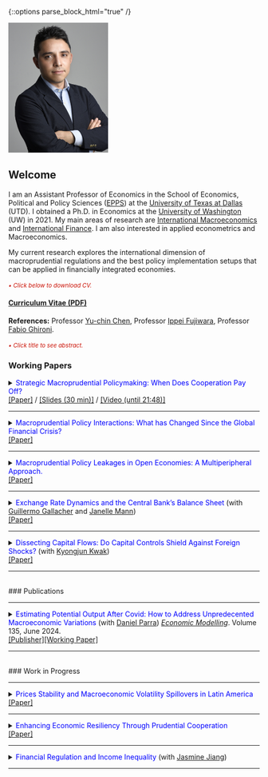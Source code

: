 {::options parse_block_html="true" /}

<html>
  <head>
   <meta name="google-site-verification" content="bbMdVhAUdt3ur64_7JqN5QeZCeKRwA2fWAXAeMBOyHI" />
  </head>
</html>  


<img src="/files/BusCasProfPicCG.jpg" alt="pic logo" style="height: 260px; width:200px;"/>


## Welcome
I am an Assistant Professor of Economics in the School of Economics, Political and Policy Sciences (<a href="https://epps.utdallas.edu/" target="_blank">EPPS</a>) at the <a href="https://utdallas.edu/" target="_blank">University of Texas at Dallas</a> (UTD). I obtained a Ph.D. in Economics at the <a href="https://econ.washington.edu" target="_blank">University of Washington</a> (UW) in 2021. My main areas of research are <u>International Macroeconomics</u> and <u>International Finance</u>. I am also interested in applied econometrics and Macroeconomics. 

My current research explores the international dimension of macroprudential regulations and the best policy implementation setups that can be applied in financially integrated economies.

<!-- under the supervision of Prof. [Yu-chin Chen](http://faculty.washington.edu/yuchin/wordpress/) and Prof. [Ippei Fujiwara](https://sites.google.com/site/ippeifujiwara/). -->
<!-- In my current research projects I study how to implement macroprudential policies in emerging economies. -->
<!-- <span style="color:black"><b> I am on the economics job market during the 2021-22 academic year </b></span> -->

<!-- <span style="color:gray"><i> I will join the <a href="https://epps.utdallas.edu/" target="_blank">University of Texas at Dallas</a> as an Assistant Professor of Economics in the Fall of 2022 </i></span> --> 


<font color="scarlet"><i><small>&bull; Click below to download CV.</small></i></font> 
#### <a href="https://cagranados.github.io/GranadosCV.pdf" target="_blank">Curriculum Vitae (PDF)</a>

**References:**
Professor <a href="https://econ.washington.edu/people/yu-chin-chen" target="_blank">Yu-chin Chen</a>, Professor <a href="https://sites.google.com/site/ippeifujiwara/" target="_blank">Ippei Fujiwara</a>, Professor <a href="http://faculty.washington.edu/ghiro/" target="_blank">Fabio Ghironi</a>.


<font color="scarlet"><i><small>&bull; Click title to see abstract.</small></i></font> 
### Working Papers

<!--
Strategic Macroprudential Policymaking: When Does Cooperation Pay Off? \[[pdf](/files/papers/MaPDynamic.pdf)\] \[[slides](/files/papers/MaPdynSlides_BbagUW11272020.pdf)\]  **(Job Market Paper)**
<p>
<details><summary><span style="color:blue; font-size:0.85em"> View/Hide Abstract </span></summary>
  <div class="panel" style="background-color: #F1F1F1; color: #666; padding: 10px;"><p>
  I study whether emerging economies can navigate the global financial cycle more successfully by resorting to internationally coordinated macroprudential policies. For this, I set an open economy model with banking frictions in a center-periphery environment with multiple emerging economies. Then, I evaluate the performance of several policy arrangements that differ by the degree and type of cooperation. I find that cooperation can generate welfare gains but is not always beneficial relative to nationally-oriented policies. Instead, only regimes where the financial center acts cooperatively generate welfare gains. When present, two mechanisms generate the gains: a cancellation effect of national incentives to manipulate the global interest rate and a motive for steering capital flows to emerging economies. The first mechanism eliminates unnecessary policy fluctuations and the second helps prevent capital retrenchments in the center. These effects can be quantitatively relevant as good cooperation regimes can reduce the welfare losses induced by a financial friction between 60% and 80%. <br></p></div>
</details>
</p>

Macroprudential Policy Coordination in Open Economies: A Multicountry Approach. \[[pdf](/files/papers/MaPCoordFinite.pdf)\] \[[slides](/files/papers/MaPToySlides_WUSTL.pdf)\]

Macroprudential Policy Interactions: What has Changed Since the Global Financial Crisis? \[[pdf](/files/papers/MaPInteractions.pdf)\] \[[slides](/files/papers/MaPInteractions_BbagApr2021.pdf)\]

-->

<details>
  <summary markdown="span"><font color="blue">Strategic Macroprudential Policymaking: When Does Cooperation Pay Off?</font> <span style="color:black"> <b></b> </span> </summary>
  
    
  | **Abstract**          |
  |:---------------------------|
  | <font color="black">I study whether emerging economies can navigate the global financial cycle more successfully by resorting to internationally coordinated macroprudential policies. For this, I set an open economy model with banking frictions in a center-periphery environment with multiple emerging economies. Then, I evaluate the performance of several policy arrangements that differ by the degree and type of cooperation. I find that cooperation can generate welfare gains but is not always beneficial relative to nationally-oriented policies. Instead, only regimes where the financial center acts cooperatively generate welfare gains. When present, two mechanisms generate the gains: a cancellation effect of national incentives to manipulate the global interest rate and a motive for steering capital flows to emerging economies. The first mechanism eliminates unnecessary policy fluctuations and the second helps prevent capital retrenchments in the center. These effects can be quantitatively relevant as good cooperation regimes can reduce the welfare losses induced by a financial friction between 60% and 80%.</font> |
  
 </details>
 <a href="https://cagranados.github.io/files/papers/DynCoop.pdf" target="_blank"><u>[Paper]</u></a> /
 <a href="https://cagranados.github.io/files/papers/MaPdynSlides_USurrey.pdf" target="_blank"><u>[Slides (30 min)]</u></a> /
 <a href="https://www.youtube.com/watch?v=xX1YCaek0s0" target="_blank"><u>[Video (until 21:48)]</u></a>
 

 ----
 
<details>
  <summary markdown="span"><font color="blue">Macroprudential Policy Interactions: What has Changed Since the Global Financial Crisis?</font></summary>
    
  | **Abstract**          |
  |:---------------------------|
  | <font color="black">We study the empirical international policy interactions between macroprudential regulators with the objective of determining whether these adjust their policies with cross-border strategic considerations in mind. For that, we analyze the policy-to-policy interactions for a panel of 65 economies using a local projection approach. Our findings suggest that domestic regulators do react in response to foreign policy changes positively and on average will tighten their domestic tools in response to stricter foreign financial regulations (tightenings). We apply additional specifications to disentangle the average policy effect and obtain that: (i) regulators react mainly to policy changes in advanced economies, (ii) the reaction to foreign policy changes is stronger in advanced economies, (iii) reactions to emerging regulations are less important, but can exist at the regional level (emerging-to-emerging). Additionally, results by type of foreign policy instruments suggest that, other than the typical positive response in our baseline, there can also be occasional loosening adjustments in emerging economies after foreign policy tightenings of some prudential instruments. Our results point to the existence of important policy interactions that can create the scope for coordinated policy frameworks aimed to mitigate inefficiencies in the level of macroprudential interventionism.</font> |
  
 </details>
 <a href="https://cagranados.github.io/files/papers/MaPInteractions.pdf"><u>[Paper]</u></a>
 
 ----
 
<details>
  <summary markdown="span"><font color="blue">Macroprudential Policy Leakages in Open Economies: A Multiperipheral Approach.</font></summary>
    
  | **Abstract**          |
  |:---------------------------|
  | <font color="black">To understand the international nature of the macroprudential policy and the potential cross-border regulatory leakages these imply we develop a three-country center-periphery framework with financial frictions and limited financial intermediation in emerging economies. Each country has a macroprudential instrument to smooth credit spread distortions; however, the banking regulations can leak to other economies and be subject to costs. Our results show the presence of cross-border regulation spillovers that increase with the extent of financial frictions, that are driven by the capacity of the regulation to limit aggregate intermediation, and that can be magnified if policymakers are forward-looking. We discuss the policy implications of the resulting macroprudential interdependence and the potential scope for policy design that improves the management of the trade-off between mitigating the financial frictions and curtailing intermediation.</font> |
  
 </details>
 <a href="https://cagranados.github.io/files/papers/MaPLeakages.pdf" target="_blank"><u>[Paper]</u></a> 
 
 ----
 
<details>
  <summary markdown="span"><font color="blue">Exchange Rate Dynamics and the Central Bank’s Balance Sheet </font>
    (with <a href="https://guillgall.github.io/" target="_blank">Guillermo Gallacher</a> and <a href="https://www.janellemann.com/" target="_blank">Janelle Mann</a>)
  </summary>
    
  | **Abstract**          |
  |:---------------------------|
  | <font color="black">Are nominal exchange rate variations linked to the central bank’s balance sheet, and in particular to remunerated domestic liabilities? We use two metrics of implied exchange rates using central bank balance sheet data: one is a traditional metric that includes the monetary base, and the other adds remunerated domestic liabilities. We first estimate a VAR model to investigate the endogenous interactions between central bank balance sheet components for a set of seven Latin American countries for the 2006:01-2019:12 period. Then, we use threshold cointegration techniques to compare these two metrics of the implied exchange rate with the spot (observed) exchange rate. We find that the implied exchange rates and the spot exchange rate are cointegrated for most of the set of Latin American countries. We also find that for a subset of our sample, the spot exchange rate adjusts to the metric that adds remunerated domestic liabilities. We conclude the remunerated domestic liabilities matter for understanding exchange rate dynamics and explore a simple theoretical setup to better understand the mechanism.</font> |
  
</details>
<a href="https://cagranados.github.io/files/papers/conversion_er.pdf"><u>[Paper]</u></a>
  
 ----
 


 <details>
  <summary markdown="span"><font color="blue">Dissecting Capital Flows: Do Capital Controls Shield Against Foreign Shocks?  </font>
		 (with <a href="https://sites.google.com/view/kj-kwak" target="_blank">Kyongjun Kwak</a>)
  </summary>
    
  | **Abstract**          |
  |:---------------------------|
  | <font color="black">To rationalize the increased use of capital flows regulations in recent times, we study the capacity of capital flow management measures (CFMs) to insulate an economy from external shocks. We examine the extent to which CFMs mitigate the effects of US monetary shocks and whether measuring this mitigation at the net or gross level of flows matters. Our analysis is carried out for a panel of emerging market economies and for different disaggregations of the flows. Our results indicate that the level of aggregation matters for evaluating the effects of CFMs, and that analyses with excessively aggregated flows or with only net measures may lead to biases in assessing the insulation features of the CFMs. Furthermore, CFMs have insulation properties that mitigate capital repatriations; however, these are mostly related to risky portfolio and banking flows. </font> |
  
</details>
<a href="https://cagranados.github.io/files/papers/cfm_insulation.pdf"><u>[Paper]</u></a>


----
 
<br> 
### Publications

----

<details>
  <summary markdown="span"><font color="blue">Estimating Potential Output After Covid: How to Address Unpredecented Macroeconomic Variations </font> (with <a href="https://investiga.banrep.gov.co/es/profile/502" target="_blank">Daniel Parra</a>) <i><u>Economic Modelling</u></i>. Volume 135, June 2024.
  </summary>
	
  | **Abstract**          |
  |:---------------------------|
  | <font color="black">We examine the importance of adjusting output gap frameworks during large-scale disruptions, with a focus on the COVID-19 pandemic. Such adaptation can be crucial given the impact of such episodes on the reliability of time-series models and the inherent need for stability in output gap methods. We employ a Bayesian Structural Vector Autoregression model, identified through a permanent- transitory decomposition, and enhance it by scaling residuals around the pandemic period. Our analysis, conducted for seven developed economies, suggests that adjusting the model around the pandemic’s onset leads to improved estimates and reduced uncertainty. This approach surpasses traditional filters and other complex models lacking pandemic-timed adjustments. Notably, omitting such adjustments can result in biased and unstable gap estimates, potentially causing rapid gap recoveries post-downturns or increased volatility. Our findings underscore the importance of prompt reassessments of output gap frameworks during unprecedented global events, focusing on their stability and uncertainty.</font> |
    
  
</details>
 <a href="https://doi.org/10.1016/j.econmod.2024.106711"><u>[Publisher]</u></a><a href="https://cagranados.github.io/files/papers/OutputGapAndCovid.pdf"><u>[Working Paper]</u></a>

----
 
<br> 
### Work in Progress

----

<details>
  <summary markdown="span"><font color="blue">Prices Stability and Macroeconomic Volatility Spillovers in Latin America</font></summary>
    
  | **Abstract**          |
  |:---------------------------|
  | <font color="black">In order to determine the presence of volatility spillovers among macroeconomic variables a Vector Autorregresive (VAR) model with multivariate heteroskedasticity effects is carried out for five countries in Latin America. The variables considered are real activity, price level, interest rate, and exchange rate. The results indicate that there are few within country volatility spillovers. Those that are significant are usually sizable and point to the relevance of international shocks in spreading volatility to other countries rather than local effects. Finally, we obtain that the volatility of inflation is not generally affected by the uncertainty shocks in the exchange rate, this result is noticeable as the price instability effects of the exchange rate fluctuations is usually the justification behind exchange rate intervention programs in these economies.</font> |
  
</details>
 <a href="https://cagranados.github.io/files/papers/VolSpilloversLatam.pdf"><u>[Paper]</u></a>
 
 ----
 
 <details>
  <summary markdown="span"><font color="blue">Enhancing Economic Resiliency Through Prudential Cooperation </font>
  </summary>
    
  | **Abstract**          |
  |:---------------------------|
  | <font color="black">I analyze the short-run resilience and financial stability properties of an array of cooperative policy regimes relative to nationally-oriented regulations. I show that countries that rely on internationally coordinated policies are more insulated to the negative effects of international financial downturns like the global financial crisis. Additionally, cooperative policies allow countries to increase the countercyclicality of the prudential policies, to lower the required level of interventionism to deal with crises, and to mitigate the deleveraging processes after a financial crisis. All of these properties imply that smoother and less volatile policy responses can be compatible with improved economic performance after external shocks which makes a case for the implementation of coordinated policy schemes that go beyond the potential welfare gains involved in these initiatives.</font> |
  
 </details>
 <a href="https://cagranados.github.io/files/papers/DynResilience.pdf"><u>[Paper]</u></a>
 
 ----
 
 <details>
  <summary markdown="span"><font color="blue">Financial Regulation and Income Inequality </font>
    (with <a href="https://www.jasminejiang.net/home-page" target="_blank">Jasmine Jiang</a>)
  </summary>
   
  
 </details>
 
 ----
